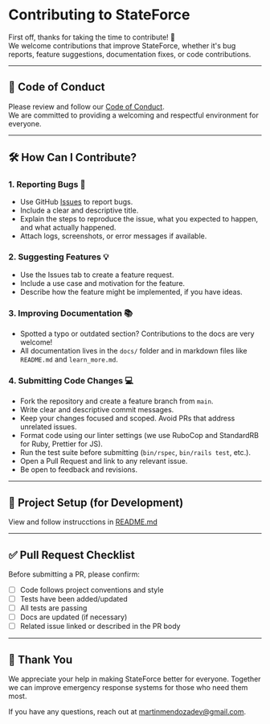 # Contributing to StateForce

First off, thanks for taking the time to contribute! 🙌  
We welcome contributions that improve StateForce, whether it's bug reports, feature suggestions, documentation fixes, or code contributions.

---

## 📌 Code of Conduct

Please review and follow our [Code of Conduct](./CODE_OF_CONDUCT.md).  
We are committed to providing a welcoming and respectful environment for everyone.

---

## 🛠️ How Can I Contribute?

### 1. Reporting Bugs 🐞

- Use GitHub [Issues](https://github.com/martinmendozadev/StateForce/issues) to report bugs.
- Include a clear and descriptive title.
- Explain the steps to reproduce the issue, what you expected to happen, and what actually happened.
- Attach logs, screenshots, or error messages if available.

### 2. Suggesting Features 💡

- Use the Issues tab to create a feature request.
- Include a use case and motivation for the feature.
- Describe how the feature might be implemented, if you have ideas.

### 3. Improving Documentation 📚

- Spotted a typo or outdated section? Contributions to the docs are very welcome!
- All documentation lives in the `docs/` folder and in markdown files like `README.md` and `learn_more.md`.

### 4. Submitting Code Changes 💻

- Fork the repository and create a feature branch from `main`.
- Write clear and descriptive commit messages.
- Keep your changes focused and scoped. Avoid PRs that address unrelated issues.
- Format code using our linter settings (we use RuboCop and StandardRB for Ruby, Prettier for JS).
- Run the test suite before submitting (`bin/rspec`, `bin/rails test`, etc.).
- Open a Pull Request and link to any relevant issue.
- Be open to feedback and revisions.

---

## 🔧 Project Setup (for Development)
View and follow instrucctions in [README.md](./README.md)


---

## ✅ Pull Request Checklist

Before submitting a PR, please confirm:

* [ ] Code follows project conventions and style
* [ ] Tests have been added/updated
* [ ] All tests are passing
* [ ] Docs are updated (if necessary)
* [ ] Related issue linked or described in the PR body

---

## 🙏 Thank You

We appreciate your help in making StateForce better for everyone.
Together we can improve emergency response systems for those who need them most.

If you have any questions, reach out at [martinmendozadev@gmail.com](mailto:martinmendozadev@gmail.com).
